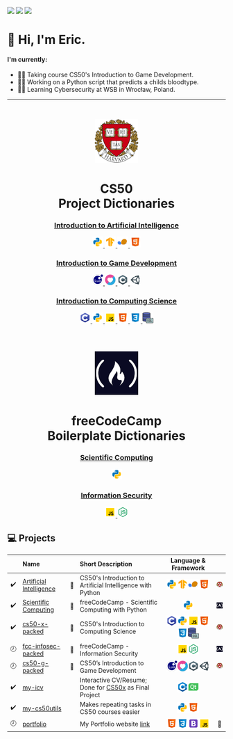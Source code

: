 [![][portfolio_shield]][portfolio_web_link]
[![][status_shield]][status_link]
[![][cert_shield]][cert_link]

# 👋 Hi, I'm Eric.

#### I'm currently:
  - 👨‍💻 Taking course CS50's Introduction to Game Development.
  - 👨‍🔬 Working on a Python script that predicts a childs bloodtype.
  - 👨‍🎓 Learning Cybersecurity at WSB in Wrocław, Poland.

---

<br>
<p align="center"><a href="#">
  <img src="https://github.com/GrandEchoWhiskey/.github/blob/main/images/course/harvard100.png" /><br>
</a></p>
<h1 align="center">CS50<br>Project Dictionaries</h1>
<p align="center">
    <h3 align="center"><a href="https://github.com/GrandEchoWhiskey/course-dictionary/blob/main/CS50-HarvardX/CS50AI/README.md">Introduction to Artificial Intelligence</a></h3>
<p align="center"><a href="#">
  <img src="https://github.com/GrandEchoWhiskey/.github/blob/main/images/programming/python.png" />
  <img src="https://github.com/GrandEchoWhiskey/.github/blob/main/images/programming/tensorflow.png" />
  <img src="https://github.com/GrandEchoWhiskey/.github/blob/main/images/programming/scikit.png" />
  <img src="https://github.com/GrandEchoWhiskey/.github/blob/main/images/programming/html.png" />
</a></p></p>
<p align="center">
    <h3 align="center"><a href="https://github.com/GrandEchoWhiskey/cs50-g-packed">Introduction to Game Development</a></h3>
<p align="center"><a href="#">
  <img src="https://github.com/GrandEchoWhiskey/.github/blob/main/images/programming/lua.png" />
  <img src="https://github.com/GrandEchoWhiskey/.github/blob/main/images/programming/love.png" />
  <img src="https://github.com/GrandEchoWhiskey/.github/blob/main/images/programming/csharp.png" />
  <img src="https://github.com/GrandEchoWhiskey/.github/blob/main/images/programming/unity.png" />
</a></p></p>
<p align="center">
    <h3 align="center"><a href="https://github.com/GrandEchoWhiskey/cs50-x-packed">Introduction to Computing Science</a></h3>
<p align="center"><a href="#">
  <img src="https://github.com/GrandEchoWhiskey/.github/blob/main/images/programming/c.png" />
  <img src="https://github.com/GrandEchoWhiskey/.github/blob/main/images/programming/python.png" />
  <img src="https://github.com/GrandEchoWhiskey/.github/blob/main/images/programming/js.png" />
  <img src="https://github.com/GrandEchoWhiskey/.github/blob/main/images/programming/html.png" />
  <img src="https://github.com/GrandEchoWhiskey/.github/blob/main/images/programming/css.png" />
  <img src="https://github.com/GrandEchoWhiskey/.github/blob/main/images/programming/sql.png" />
</a></p></p>

<br><br>

<p align="center"><a href="#">
  <img src="https://github.com/GrandEchoWhiskey/.github/blob/main/images/course/fcc100.png" /><br>
</a></p>
<h1 align="center">freeCodeCamp<br>Boilerplate Dictionaries</h1>
<p align="center">
    <h3 align="center"><a href="https://github.com/GrandEchoWhiskey/course-dictionary/blob/main/freeCodeCamp/Scientific_Computing/README.md">Scientific Computing</a></h3>
<p align="center"><a href="#">
  <img src="https://github.com/GrandEchoWhiskey/.github/blob/main/images/programming/python.png" />
</a></p></p>
<p align="center">
    <h3 align="center"><a href="https://github.com/GrandEchoWhiskey/fcc-infosec-packed">Information Security</a></h3>
<p align="center"><a href="#">
  <img src="https://github.com/GrandEchoWhiskey/.github/blob/main/images/programming/js.png" />
  <img src="https://github.com/GrandEchoWhiskey/.github/blob/main/images/programming/nodejs.png" />
</a></p></p>

## 💻 Projects
|  | Name |  | Short Description | Language & Framework |  |
| :---: | :--- | :---: | :--- | :---: | :---: |
:heavy_check_mark: | [Artificial Intelligence][cs50-ai-packed_link] | :file_folder: | CS50's Introduction to Artificial Intelligence with Python | [![Python][py_img]![Tensorflow][tf_img]![Scikit][scikit_img]![HTML][html_img]](#) | [![CS50][harvard_25_img]](#)
:heavy_check_mark: | [Scientific Computing][fcc-scicomp-packed_link] | :file_folder: | freeCodeCamp - Scientific Computing with Python | [![Python][py_img]](#) | [![fCC][fcc_25_img]](#)
:heavy_check_mark: | [cs50-x-packed][cs50-x-packed_link] | :file_folder: | CS50's Introduction to Computing Science | [![C][c_img]![Python][py_img]![JavaScript][js_img]![HTML][html_img]![CSS][css_img]![SQL][sql_img]](#) | [![CS50][harvard_25_img]](#)
:clock8: | [fcc-infosec-packed][fcc-infosec-packed_link] | :file_folder: | freeCodeCamp - Information Security | [![JavaScript][js_img]![Node.js][nodejs_img]](#) | [![fCC][fcc_25_img]](#)
:clock8: | [cs50-g-packed][cs50-g-packed_link] | :file_folder: | CS50’s Introduction to Game Development | [![Lua][lua_img]![LOVE][love_img]![C#][csharp_img]![Unity][unity_img]](#) | [![CS50][harvard_25_img]](#)
:heavy_check_mark: | [my-icv][my-icv_link] |  | Interactive CV/Resume; Done for [CS50x][cs50-x-packed_link] as Final Project | [![C++][cpp_img]![Qt][qt_img]](#)
:heavy_check_mark: | [my-cs50utils][my-cs50utils_link] |  | Makes repeating tasks in CS50 courses easier | [![Python][py_img]![HTML][html_img]](#)
:clock8: | [portfolio][portfolio_link] |  | My Portfolio website [link][portfolio_web_link] | [![HTML][html_img]![CSS][css_img]![BootStrap][bs_img]![JavaScript][js_img]](#) | :bust_in_silhouette:

<!-- CS50 links -->
[cs50-ai-packed_link]:        https://github.com/GrandEchoWhiskey/course-dictionary/blob/main/CS50-HarvardX/CS50AI/README.md
[cs50-x-packed_link]:         https://github.com/GrandEchoWhiskey/cs50-x-packed
[cs50-g-packed_link]:         https://github.com/GrandEchoWhiskey/cs50-g-packed

<!-- freeCodeCamp links -->
[fcc-scicomp-packed_link]:    https://github.com/GrandEchoWhiskey/course-dictionary/blob/main/freeCodeCamp/Scientific_Computing/README.md
[fcc-infosec-packed_link]:    https://github.com/GrandEchoWhiskey/fcc-infosec-packed

<!-- my links -->
[my-icv_link]:                https://github.com/GrandEchoWhiskey/my-icv
[my-cs50utils_link]:          https://github.com/GrandEchoWhiskey/my-cs50utils
[portfolio_link]:             https://github.com/GrandEchoWhiskey/grandechowhiskey.github.io
[portfolio_web_link]:         https://grandechowhiskey.github.io

<!-- shields -->
[portfolio_shield]:           https://img.shields.io/website?style=flat-square&down_color=red&down_message=Offline&label=Portfolio&up_color=green&up_message=Online&url=https%3A%2F%2Fgrandechowhiskey.github.io
[cert_shield]:                https://img.shields.io/badge/Certificates-%203%20-darkgreen?style=flat-square
[cert_link]:                  #
[status_shield]:              https://img.shields.io/badge/Position-Junior_Developer-blue?style=flat-square
[status_link]:                #

<!-- Programming Languages & Frameworks -->
[py_img]:                     https://github.com/GrandEchoWhiskey/.github/blob/main/images/programming/python.png
[tf_img]:                     https://github.com/GrandEchoWhiskey/.github/blob/main/images/programming/tensorflow.png
[cpp_img]:                    https://github.com/GrandEchoWhiskey/.github/blob/main/images/programming/cpp.png
[qt_img]:                     https://github.com/GrandEchoWhiskey/.github/blob/main/images/programming/qt.png
[c_img]:                      https://github.com/GrandEchoWhiskey/.github/blob/main/images/programming/c.png
[html_img]:                   https://github.com/GrandEchoWhiskey/.github/blob/main/images/programming/html.png
[css_img]:                    https://github.com/GrandEchoWhiskey/.github/blob/main/images/programming/css.png
[js_img]:                     https://github.com/GrandEchoWhiskey/.github/blob/main/images/programming/js.png
[bs_img]:                     https://github.com/GrandEchoWhiskey/.github/blob/main/images/programming/bs.png
[sql_img]:                    https://github.com/GrandEchoWhiskey/.github/blob/main/images/programming/sql.png
[nodejs_img]:                 https://github.com/GrandEchoWhiskey/.github/blob/main/images/programming/nodejs.png
[csharp_img]:                 https://github.com/GrandEchoWhiskey/.github/blob/main/images/programming/csharp.png
[lua_img]:                    https://github.com/GrandEchoWhiskey/.github/blob/main/images/programming/lua.png
[unity_img]:                  https://github.com/GrandEchoWhiskey/.github/blob/main/images/programming/unity.png
[love_img]:                   https://github.com/GrandEchoWhiskey/.github/blob/main/images/programming/love.png
[dotnet_img]:                 https://github.com/GrandEchoWhiskey/.github/blob/main/images/programming/dotnet.png
[scikit_img]:                 https://github.com/GrandEchoWhiskey/.github/blob/main/images/programming/scikit.png

<!-- Tools & SWs -->
[vs_img]:                     https://github.com/GrandEchoWhiskey/.github/blob/main/images/tools/vsstudio.png
[vsc_img]:                    https://github.com/GrandEchoWhiskey/.github/blob/main/images/tools/vscode.png
[pyc_img]:                    https://github.com/GrandEchoWhiskey/.github/blob/main/images/tools/pycharm.png
[cons_img]:                   https://github.com/GrandEchoWhiskey/.github/blob/main/images/tools/bash.png
[cmd_img]:                    https://github.com/GrandEchoWhiskey/.github/blob/main/images/tools/cmd.png
[virbox_img]:                 https://github.com/GrandEchoWhiskey/.github/blob/main/images/tools/vbox.png

<!-- Operating Systems & Distributions -->
[win_img]:                    https://img.icons8.com/color/25/windows-10.png
[lin_img]:                    https://img.icons8.com/color/25/linux.png
[ubuntu_img]:                 https://img.icons8.com/color/25/ubuntu--v1.png
[kali_img]:                   https://img.icons8.com/color/25/kali-linux.png

<!-- Courses -->
[harvard_25_img]:             https://github.com/GrandEchoWhiskey/.github/blob/main/images/course/harvard25.png
[fcc_25_img]:                 https://github.com/GrandEchoWhiskey/.github/blob/main/images/course/fcc25.png
